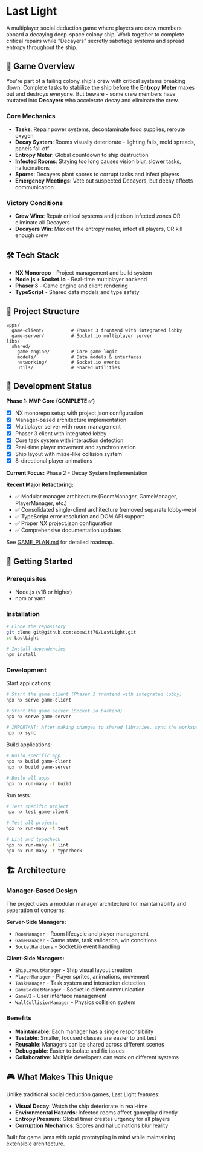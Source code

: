# Last Light

A multiplayer social deduction game where players are crew members aboard a decaying deep-space colony ship. Work together to complete critical repairs while "Decayers" secretly sabotage systems and spread entropy throughout the ship.

## 🚀 Game Overview

You're part of a failing colony ship's crew with critical systems breaking down. Complete tasks to stabilize the ship before the **Entropy Meter** maxes out and destroys everyone. But beware - some crew members have mutated into **Decayers** who accelerate decay and eliminate the crew.

### Core Mechanics
- **Tasks**: Repair power systems, decontaminate food supplies, reroute oxygen
- **Decay System**: Rooms visually deteriorate - lighting fails, mold spreads, panels fall off
- **Entropy Meter**: Global countdown to ship destruction
- **Infected Rooms**: Staying too long causes vision blur, slower tasks, hallucinations
- **Spores**: Decayers plant spores to corrupt tasks and infect players
- **Emergency Meetings**: Vote out suspected Decayers, but decay affects communication

### Victory Conditions
- **Crew Wins**: Repair critical systems and jettison infected zones OR eliminate all Decayers
- **Decayers Win**: Max out the entropy meter, infect all players, OR kill enough crew

## 🛠 Tech Stack

- **NX Monorepo** - Project management and build system
- **Node.js + Socket.io** - Real-time multiplayer backend
- **Phaser 3** - Game engine and client rendering
- **TypeScript** - Shared data models and type safety

## 📁 Project Structure

```
apps/
  game-client/          # Phaser 3 frontend with integrated lobby
  game-server/          # Socket.io multiplayer server
libs/
  shared/
    game-engine/        # Core game logic
    models/             # Data models & interfaces
    networking/         # Socket.io events
    utils/              # Shared utilities
```

## 🎯 Development Status

**Phase 1: MVP Core (COMPLETE ✅)**
- [x] NX monorepo setup with project.json configuration
- [x] Manager-based architecture implementation
- [x] Multiplayer server with room management
- [x] Phaser 3 client with integrated lobby
- [x] Core task system with interaction detection
- [x] Real-time player movement and synchronization
- [x] Ship layout with maze-like collision system
- [x] 8-directional player animations

**Current Focus:** Phase 2 - Decay System Implementation

**Recent Major Refactoring:**
- ✅ Modular manager architecture (RoomManager, GameManager, PlayerManager, etc.)
- ✅ Consolidated single-client architecture (removed separate lobby-web)
- ✅ TypeScript error resolution and DOM API support
- ✅ Proper NX project.json configuration
- ✅ Comprehensive documentation updates

See [GAME_PLAN.md](./GAME_PLAN.md) for detailed roadmap.

## 🚀 Getting Started

### Prerequisites
- Node.js (v18 or higher)
- npm or yarn

### Installation
```bash
# Clone the repository
git clone git@github.com:adewitt76/LastLight.git
cd LastLight

# Install dependencies
npm install
```

### Development

Start applications:

```bash
# Start the game client (Phaser 3 frontend with integrated lobby)
npx nx serve game-client

# Start the game server (Socket.io backend)
npx nx serve game-server

# IMPORTANT: After making changes to shared libraries, sync the workspace
npx nx sync
```

Build applications:

```bash
# Build specific app
npx nx build game-client
npx nx build game-server

# Build all apps
npx nx run-many -t build
```

Run tests:

```bash
# Test specific project
npx nx test game-client

# Test all projects
npx nx run-many -t test

# Lint and typecheck
npx nx run-many -t lint
npx nx run-many -t typecheck
```

## 🏗 Architecture

### Manager-Based Design
The project uses a modular manager architecture for maintainability and separation of concerns:

**Server-Side Managers:**
- `RoomManager` - Room lifecycle and player management
- `GameManager` - Game state, task validation, win conditions
- `SocketHandlers` - Socket.io event handling

**Client-Side Managers:**
- `ShipLayoutManager` - Ship visual layout creation
- `PlayerManager` - Player sprites, animations, movement
- `TaskManager` - Task system and interaction detection
- `GameSocketManager` - Socket.io client communication
- `GameUI` - User interface management
- `WallCollisionManager` - Physics collision system

### Benefits
- **Maintainable**: Each manager has a single responsibility
- **Testable**: Smaller, focused classes are easier to unit test
- **Reusable**: Managers can be shared across different scenes
- **Debuggable**: Easier to isolate and fix issues
- **Collaborative**: Multiple developers can work on different systems

## 🎮 What Makes This Unique

Unlike traditional social deduction games, Last Light features:
- **Visual Decay**: Watch the ship deteriorate in real-time
- **Environmental Hazards**: Infected rooms affect gameplay directly
- **Entropy Pressure**: Global timer creates urgency for all players
- **Corruption Mechanics**: Spores and hallucinations blur reality

Built for game jams with rapid prototyping in mind while maintaining extensible architecture.
